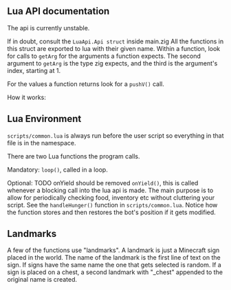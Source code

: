 ## Lua API documentation
The api is currently unstable.

If in doubt, consult the `LuaApi.Api struct` inside main.zig
All the functions in this struct are exported to lua with their given name.
Within a function, look for calls to `getArg` for the arguments a function expects. The second argument to `getArg` is the type zig expects, and the third is the argument's index, starting at 1.

For the values a function returns look for a `pushV()` call.

How it works:

## Lua Environment
`scripts/common.lua` is always run before the user script so everything in that file is in the namespace.

There are two Lua functions the program calls.

Mandatory: 
`loop()`, called in a loop.

Optional:
TODO onYield should be removed
`onYield()`, this is called whenever a blocking call into the lua api is made. 
The main purpose is to allow for periodically checking food, inventory etc without cluttering your script. 
See the `handleHunger()` function in `scripts/common.lua`.
Notice how the function stores and then restores the bot's position if it gets modified.


## Landmarks
A few of the functions use "landmarks". A landmark is just a Minecraft sign placed in the world. The name of the landmark is the first line of text on the sign. If signs have the same name the one that gets selected is random.
If a sign is placed on a chest, a second landmark with "_chest" appended to the original name is created.
